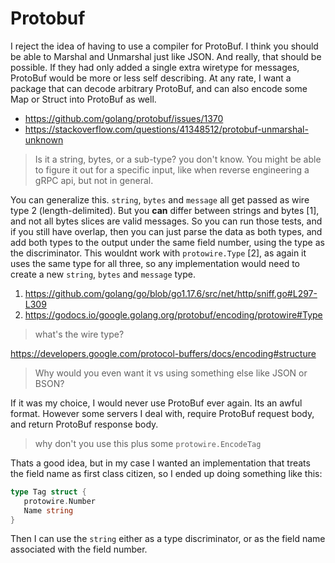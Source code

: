 # Protobuf

I reject the idea of having to use a compiler for ProtoBuf. I think you should
be able to Marshal and Unmarshal just like JSON. And really, that should be
possible. If they had only added a single extra wiretype for messages, ProtoBuf
would be more or less self describing. At any rate, I want a package that can
decode arbitrary ProtoBuf, and can also encode some Map or Struct into ProtoBuf
as well.

- https://github.com/golang/protobuf/issues/1370
- https://stackoverflow.com/questions/41348512/protobuf-unmarshal-unknown

> Is it a string, bytes, or a sub-type? you don't know. You might be able to
> figure it out for a specific input, like when reverse engineering a gRPC api,
> but not in general.

You can generalize this. `string`, `bytes` and `message` all get passed as wire
type 2 (length-delimited). But you **can** differ between strings and bytes
[1], and not all bytes slices are valid messages. So you can run those tests,
and if you still have overlap, then you can just parse the data as both types,
and add both types to the output under the same field number, using the type as
the discriminator. This wouldnt work with `protowire.Type` [2], as again it
uses the same type for all three, so any implementation would need to create a
new `string`, `bytes` and `message` type.

1. https://github.com/golang/go/blob/go1.17.6/src/net/http/sniff.go#L297-L309
2. https://godocs.io/google.golang.org/protobuf/encoding/protowire#Type

> what's the wire type?

https://developers.google.com/protocol-buffers/docs/encoding#structure

> Why would you even want it vs using something else like JSON or BSON?

If it was my choice, I would never use ProtoBuf ever again. Its an awful
format. However some servers I deal with, require ProtoBuf request body, and
return ProtoBuf response body.

> why don't you use this plus some `protowire.EncodeTag`

Thats a good idea, but in my case I wanted an implementation that treats the
field name as first class citizen, so I ended up doing something like this:

~~~go
type Tag struct {
   protowire.Number
   Name string
}
~~~

Then I can use the `string` either as a type discriminator, or as the field
name associated with the field number.
